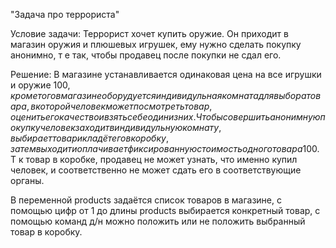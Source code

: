 "Задача про террориста"

Условие задачи:
Террорист хочет купить оружие. Он приходит в магазин оружия и плюшевых игрушек, ему нужно сделать покупку анонимно,
т е так, чтобы продавец после покупки не сдал его.

Решение:
В магазине устанавливается одинаковая цена на все игрушки и оружие 100$, кроме того в магазине оборудуется индивидульная комната для выбора товара,
в которой человек может посмотреть товар, оценить его качество и взять себе один из них. Чтобы совершить анонимную покупку человек заходит в индивидульную комнату,
выбирает товар и кладёт его в коробку, затем выходит и оплачивает фиксированную стоимость одного товара 100$. Т к товар в коробке, продавец не может узнать,
что именно купил человек, и соответственно не может сдать его в соответствующие органы.

В переменной products задаётся список товаров в магазине, с помощью цифр от 1 до длины products выбирается конкретный товар, с помощью команд д/н можно положить или
не положить выбранный товар в коробку. 
